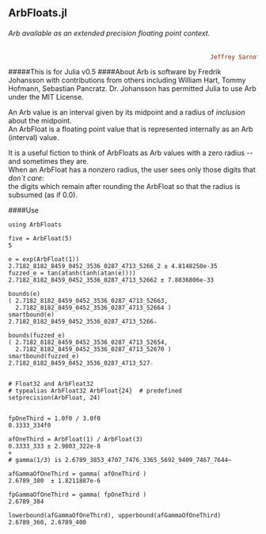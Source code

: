## ArbFloats.jl
###### Arb available as an extended precision floating point context.

```ruby
                                                         Jeffrey Sarnoff © 2016˗May˗26 in New York City
```
#####This is for Julia v0.5
####About
Arb is software by Fredrik Johansson with contributions from others including William Hart, Tommy Hofmann, Sebastian Pancratz.  Dr. Johansson has permitted Julia to use Arb under the MIT License.  
  
An Arb value is an interval given by its midpoint and a radius of _inclusion_ about the midpoint.  
An ArbFloat is a floating point value that is represented internally as an Arb (interval) value.  

It is a useful fiction to think of ArbFloats as Arb values with a zero radius -- and sometimes they are.  
When an ArbFloat has a nonzero radius, the user sees only those digits that _don`t care_:  
the digits which remain after rounding the ArbFloat so that the radius is subsumed (as if 0.0).



####Use
```F#
using ArbFloats

five = ArbFloat(5)
5

e = exp(ArbFloat(1))
2.7182_8182_8459_0452_3536_0287_4713_5266_2 ± 4.8148250e-35
fuzzed_e = tan(atanh(tanh(atan(e))))
2.7182_8182_8459_0452_3536_0287_4713_52662 ± 7.8836806e-33

bounds(e)
( 2.7182_8182_8459_0452_3536_0287_4713_52663,
  2.7182_8182_8459_0452_3536_0287_4713_52664 )
smartbound(e)
2.7182_8182_8459_0452_3536_0287_4713_5266₊

bounds(fuzzed_e)
( 2.7182_8182_8459_0452_3536_0287_4713_52654,
  2.7182_8182_8459_0452_3536_0287_4713_52670 )
smartbound(fuzzed_e)
2.7182_8182_8459_0452_3536_0287_4713_527₋


# Float32 and ArbFloat32
# typealias ArbFloat32 ArbFloat{24}  # predefined
setprecision(ArbFloat, 24)


fpOneThird = 1.0f0 / 3.0f0
0.3333_334f0

afOneThird = ArbFloat(1) / ArbFloat(3)
0.3333_333 ± 2.9803_322e-8
+
# gamma(1/3) is 2.6789_3853_4707_7476_3365_5692_9409_7467_7644~

afGammaOfOneThird = gamma( afOneThird )
2.6789_380  ± 1.8211887e-6

fpGammaOfOneThird = gamma( fpOneThird )
2.6789_384

lowerbound(afGammaOfOneThird), upperbound(afGammaOfOneThird)
2.6789_360, 2.6789_400




```
